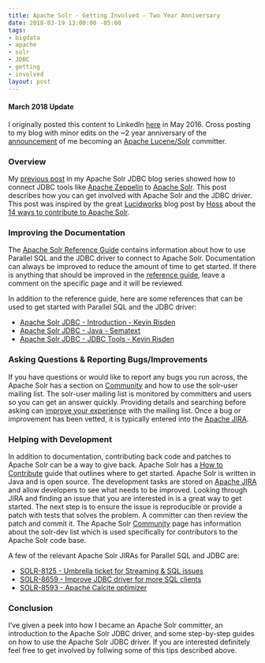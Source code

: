 ```yaml
---
title: Apache Solr - Getting Involved - Two Year Anniversary
date: 2018-03-19 13:00:00 -05:00
tags:
- bigdata
- apache
- solr
- JDBC
- getting
- involved
layout: post
---
```


#### March 2018 Update
I originally posted this content to LinkedIn [here](https://www.linkedin.com/pulse/apache-solr-jdbc-how-get-involved-kevin-risden/) in May 2016. Cross posting to my blog with minor edits on the ~2 year anniversary of the [announcement](http://mail-archives.apache.org/mod_mbox/lucene-dev/201603.mbox/%3CCAE4tqLPcNwyJpsD8UBUJ67-52TVWDq-GY7H1Bk8_C1RO_7KFgA@mail.gmail.com%3E) of me becoming an [Apache Lucene/Solr](https://lucene.apache.org/solr/) committer.

### Overview
My [previous post](/2018/03/18/apache-solr-jdbc-tools-two-year-anniversary.html) in my Apache Solr JDBC blog series showed how to connect JDBC tools like [Apache Zeppelin](https://zeppelin.apache.org/) to [Apache Solr](https://lucene.apache.org/solr/). This post describes how you can get involved with Apache Solr and the JDBC driver. This post was inspired by the great [Lucidworks](https://lucidworks.com/) blog post by [Hoss](https://lucidworks.com/blog/?a_name=hossman) about the [14 ways to contribute to Apache Solr](https://lucidworks.com/2012/03/26/14-ways-to-contribute-to-solr/).

### Improving the Documentation
The [Apache Solr Reference Guide](https://lucene.apache.org/solr/guide/) contains information about how to use Parallel SQL and the JDBC driver to connect to Apache Solr. Documentation can always be improved to reduce the amount of time to get started. If there is anything that should be improved in the [reference guide](https://lucene.apache.org/solr/guide/), leave a comment on the specific page and it will be reviewed.

In addition to the reference guide, here are some references that can be used to get started with Parallel SQL and the JDBC driver:

* [Apache Solr JDBC - Introduction - Kevin Risden](/2018/03/17/apache-solr-jdbc-introduction-two-year-anniversary.html)
* [Apache Solr JDBC - Java - Sematext](https://sematext.com/blog/solr-6-as-jdbc-data-source/)
* [Apache Solr JDBC - JDBC Tools - Kevin Risden](/2018/03/18/apache-solr-jdbc-tools-two-year-anniversary.html)

### Asking Questions & Reporting Bugs/Improvements
If you have questions or would like to report any bugs you run across, the Apache Solr has a section on [Community](https://lucene.apache.org/solr/community.html) and how to use the solr-user mailing list. The solr-user mailing list is monitored by committers and users so you can get an answer quickly. Providing details and searching before asking can [improve your experience](http://www.catb.org/esr/faqs/smart-questions.html) with the mailing list. Once a bug or improvement has been vetted, it is typically entered into the [Apache JIRA](https://issues.apache.org/jira/).

### Helping with Development
In addition to documentation, contributing back code and patches to Apache Solr can be a way to give back. Apache Solr has a [How to Contribute](https://wiki.apache.org/solr/HowToContribute) guide that outlines where to get started. Apache Solr is written in Java and is open source. The development tasks are stored on [Apache JIRA](https://issues.apache.org/jira/) and allow developers to see what needs to be improved. Looking through JIRA and finding an issue that you are interested in is a great way to get started. The next step is to ensure the issue is reproducible or provide a patch with tests that solves the problem. A committer can then review the patch and commit it. The Apache Solr [Community](https://lucene.apache.org/solr/community.html) page has information about the solr-dev list which is used specifically for contributors to the Apache Solr code base.

A few of the relevant Apache Solr JIRAs for Parallel SQL and JDBC are:

* [SOLR-8125 - Umbrella ticket for Streaming & SQL issues](https://issues.apache.org/jira/browse/SOLR-8125)
* [SOLR-8659 - Improve JDBC driver for more SQL clients](https://issues.apache.org/jira/browse/SOLR-8659)
* [SOLR-8593 - Apache Calcite optimizer](https://issues.apache.org/jira/browse/SOLR-8593)

### Conclusion
I’ve given a peek into how I became an Apache Solr committer, an introduction to the Apache Solr JDBC driver, and some step-by-step guides on how to use the Apache Solr JDBC driver. If you are interested definitely feel free to get involved by follwing some of this tips described above.

